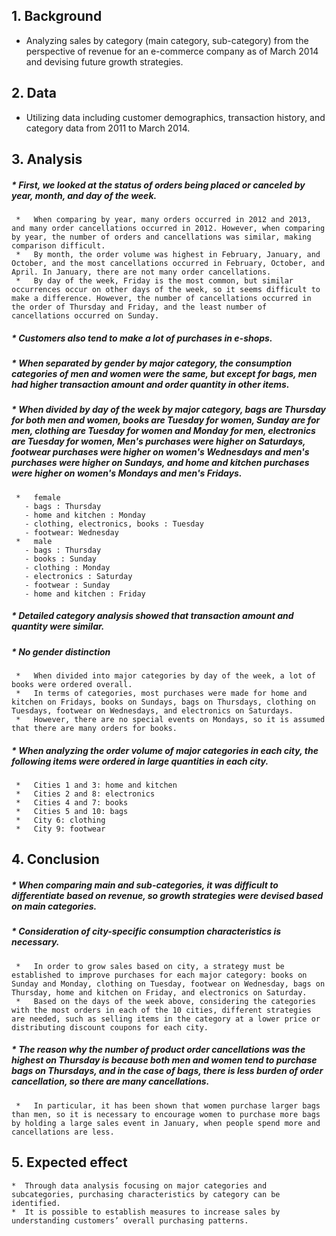 ## **1. Background**
*   Analyzing sales by category (main category, sub-category) from the perspective of revenue for an e-commerce company as of March 2014 and devising future growth strategies.

## **2. Data**
*  Utilizing data including customer demographics, transaction history, and category data from 2011 to March 2014.

## **3. Analysis** 

#####   * First, we looked at the status of orders being placed or canceled by year, month, and day of the week.
     *   When comparing by year, many orders occurred in 2012 and 2013, and many order cancellations occurred in 2012. However, when comparing by year, the number of orders and cancellations was similar, making comparison difficult.
     *   By month, the order volume was highest in February, January, and October, and the most cancellations occurred in February, October, and April. In January, there are not many order cancellations.
     *   By day of the week, Friday is the most common, but similar occurrences occur on other days of the week, so it seems difficult to make a difference. However, the number of cancellations occurred in the order of Thursday and Friday, and the least number of cancellations occurred on Sunday.

#####   * Customers also tend to make a lot of purchases in e-shops.

#####   * When separated by gender by major category, the consumption categories of men and women were the same, but except for bags, men had higher transaction amount and order quantity in other items.

#####   * When divided by day of the week by major category, bags are Thursday for both men and women, books are Tuesday for women, Sunday are for men, clothing are Tuesday for women and Monday for men, electronics are Tuesday for women, Men's purchases were higher on Saturdays, footwear purchases were higher on women's Wednesdays and men's purchases were higher on Sundays, and home and kitchen purchases were higher on women's Mondays and men's Fridays.

     *   female
       - bags : Thursday
       - home and kitchen : Monday
       - clothing, electronics, books : Tuesday
       - footwear: Wednesday
     *   male
       - bags : Thursday
       - books : Sunday
       - clothing : Monday
       - electronics : Saturday
       - footwear : Sunday
       - home and kitchen : Friday

#####   * Detailed category analysis showed that transaction amount and quantity were similar.

#####   * No gender distinction
     *   When divided into major categories by day of the week, a lot of books were ordered overall.
     *   In terms of categories, most purchases were made for home and kitchen on Fridays, books on Sundays, bags on Thursdays, clothing on Tuesdays, footwear on Wednesdays, and electronics on Saturdays.
     *   However, there are no special events on Mondays, so it is assumed that there are many orders for books.

#####   * When analyzing the order volume of major categories in each city, the following items were ordered in large quantities in each city.
     *   Cities 1 and 3: home and kitchen
     *   Cities 2 and 8: electronics
     *   Cities 4 and 7: books
     *   Cities 5 and 10: bags
     *   City 6: clothing
     *   City 9: footwear

 ## **4. Conclusion**

#####   *  When comparing main and sub-categories, it was difficult to differentiate based on revenue, so growth strategies were devised based on main categories.

#####   * Consideration of city-specific consumption characteristics is necessary.
     *   In order to grow sales based on city, a strategy must be established to improve purchases for each major category: books on Sunday and Monday, clothing on Tuesday, footwear on Wednesday, bags on Thursday, home and kitchen on Friday, and electronics on Saturday.
     *   Based on the days of the week above, considering the categories with the most orders in each of the 10 cities, different strategies are needed, such as selling items in the category at a lower price or distributing discount coupons for each city.
     
#####   * The reason why the number of product order cancellations was the highest on Thursday is because both men and women tend to purchase bags on Thursdays, and in the case of bags, there is less burden of order cancellation, so there are many cancellations.
     *   In particular, it has been shown that women purchase larger bags than men, so it is necessary to encourage women to purchase more bags by holding a large sales event in January, when people spend more and cancellations are less.

## **5. Expected effect**
    *  Through data analysis focusing on major categories and subcategories, purchasing characteristics by category can be identified.
    *  It is possible to establish measures to increase sales by understanding customers’ overall purchasing patterns.
